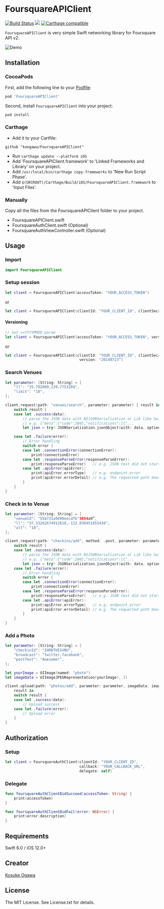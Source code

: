 # FoursquareAPIClient

[![Build Status](https://app.bitrise.io/app/b220011d79899255.svg?token=Qq5QKCXCQgLZdEHECb1jOQ&branch=master)](https://www.bitrise.io/app/b220011d79899255)
![](https://img.shields.io/cocoapods/v/FoursquareAPIClient.svg?style=flat)
[![Carthage compatible](https://img.shields.io/badge/Carthage-compatible-4BC51D.svg?style=flat)](https://github.com/koogawa/FoursquareAPIClient)

`FoursquareAPIClient` is very simple Swift networking library for Foursquare API v2.

![Demo](./screen.png)

## Installation

### CocoaPods

First, add the following line to your [Podfile](http://guides.cocoapods.org/using/using-cocoapods.html):

```ruby
pod 'FoursquareAPIClient'
```

Second, install `FoursquareAPIClient` into your project:

```ruby
pod install
```

### Carthage

- Add it to your Cartfile:
```
github "koogawa/FoursquareAPIClient"
```
- Run `carthage update --platform iOS`
- Add 'FoursquareAPIClient.framework' to 'Linked Frameworks and Library' on your project.
- Add `/usr/local/bin/carthage copy-frameworks` to 'New Run Script Phase'.
- Add `$(SRCROOT)/Carthage/Build/iOS/FoursquareAPIClient.framework` to 'Input Files'.

### Manually

Copy all the files from the FoursquareAPIClient folder to your project.

* FoursquareAPIClient.swift
* FoursquareAuthClient.swift (Optional)
* FoursquareAuthViewController.swift (Optional)

## Usage

### Import

```swift
import FoursquareAPIClient
```

### Setup session

```swift
let client = FoursquareAPIClient(accessToken: "YOUR_ACCESS_TOKEN")
```

or

```swift
let client = FoursquareAPIClient(clientId: "YOUR_CLIENT_ID", clientSecret: "YOUR_CLIENT_SECRET")
```

#### Versioning

```swift
// Set v=YYYYMMDD param
let client = FoursquareAPIClient(accessToken: "YOUR_ACCESS_TOKEN", version: "20140723")
```

or

```swift
let client = FoursquareAPIClient(clientId: "YOUR_CLIENT_ID", clientSecret: "YOUR_CLIENT_SECRET”,
                                  version: "20140723”)
```

### Search Venues

```swift
let parameter: [String: String] = [
    "ll": "35.702069,139.7753269",
    "limit": "10",
];

client.request(path: "venues/search", parameter: parameter) { result in
    switch result {
    case let .success(data):
        // parse the JSON data with NSJSONSerialization or Lib like SwiftyJson
        // e.g. {"meta":{"code":200},"notifications":[{"...
        let json = try! JSONSerialization.jsonObject(with: data, options: [])

    case let .failure(error):
        // Error handling
        switch error {
        case let .connectionError(connectionError):
            print(connectionError)
        case let .responseParseError(responseParseError):
            print(responseParseError)   // e.g. JSON text did not start with array or object and option to allow fragments not set.
        case let .apiError(apiError):
            print(apiError.errorType)   // e.g. endpoint_error
            print(apiError.errorDetail) // e.g. The requested path does not exist.
        }
    }
}
```

### Check in to Venue

```swift
let parameter: [String: String] = [
    "venueId": "55b731a9498eecdfb"3854a9”,
    "ll": "37.33262674912818,-122.030451055438",
    "alt": "10”,
];

client.request(path: "checkins/add", method: .post, parameter: parameter) { result in
    switch result {
    case let .success(data):
        // parse the JSON data with NSJSONSerialization or Lib like SwiftyJson
        // e.g. {"meta":{"code":200},"notifications":[{"...
        let json = try! JSONSerialization.jsonObject(with: data, options: [])
    case let .failure(error):
        // Error handling
        switch error {
        case let .connectionError(connectionError):
            print(connectionError)
        case let .responseParseError(responseParseError):
            print(responseParseError)   // e.g. JSON text did not start with array or object and option to allow fragments not set.
        case let .apiError(apiError):
            print(apiError.errorType)   // e.g. endpoint_error
            print(apiError.errorDetail) // e.g. The requested path does not exist.
        }
    }
}
```

### Add a Photo

```swift
let parameter: [String: String] = [
    "checkinId": "IHR8THISVNU",
    "broadcast": "twitter,facebook",
    "postText": "Awesome!",
];

let yourImage = UIImage(named: "photo")
let imageData = UIImageJPEGRepresentation(yourImage!, 1)

client.upload(path: "photos/add", parameter: parameter, imageData: imageData!) {
    result in
    switch result {
    case let .success(data):
        // Upload success
    case let .failure(error):
        // Upload error
    }
}
```

## Authorization

### Setup

```swift
let client = FoursquareAuthClient(clientId: "YOUR_CLIENT_ID",
                                  callback: "YOUR_CALLBACK_URL",
                                  delegate: self)
```

### Delegate

```swift
func foursquareAuthClientDidSucceed(accessToken: String) {
    print(accessToken)
}

func foursquareAuthClientDidFail(error: NSError) {
    print(error.description)
}
```


## Requirements

Swift 6.0 / iOS 12.0+

## Creator

[Kosuke Ogawa](http://www.twitter.com/koogawa)

## License

The MIT License. See License.txt for details.


